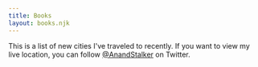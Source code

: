 ```yaml
---
title: Books
layout: books.njk
---
```


This is a list of new cities I've traveled to recently. If you want to view my live location, you can follow [@AnandStalker](https://twitter.com/AnandStalker) on Twitter.

